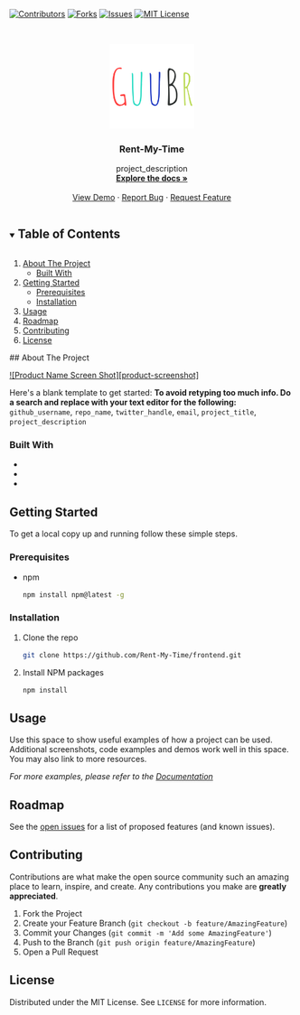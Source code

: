 <!-- PROJECT SHIELDS -->
[![Contributors][contributors-shield]][contributors-url]
[![Forks][forks-shield]][forks-url]
[![Issues][issues-shield]][issues-url]
[![MIT License][license-shield]][license-url]


<!-- PROJECT LOGO -->
<br />
<p align="center">
  <a href="https://github.com/Rent-My-Time/frontend">
    <img src="guubr/src/assets/GuuBr.svg" alt="Logo" width="150" height="150">
  </a>

  <h3 align="center">Rent-My-Time</h3>

  <p align="center">
    project_description
    <br />
    <a href="https://github.com/Rent-My-Time/frontend"><strong>Explore the docs »</strong></a>
    <br />
    <br />
    <a href="https://github.com/Rent-My-Time/frontend">View Demo</a>
    ·
    <a href="https://github.com/Rent-My-Time/frontend/issues">Report Bug</a>
    ·
    <a href="https://github.com/Rent-My-Time/frontend/issues">Request Feature</a>
  </p>
</p>
<!-- TABLE OF CONTENTS -->
<details open="open">
  <summary><h2 style="display: inline-block">Table of Contents</h2></summary>
  <ol>
    <li>
      <a href="#about-the-project">About The Project</a>
      <ul>
        <li><a href="#built-with">Built With</a></li>
      </ul>
    </li>
    <li>
      <a href="#getting-started">Getting Started</a>
      <ul>
        <li><a href="#prerequisites">Prerequisites</a></li>
        <li><a href="#installation">Installation</a></li>
      </ul>
    </li>
    <li><a href="#usage">Usage</a></li>
    <li><a href="#roadmap">Roadmap</a></li>
    <li><a href="#contributing">Contributing</a></li>
    <li><a href="#license">License</a></li>
  </ol>
<!-- ABOUT THE PROJECT -->
## About The Project

[![Product Name Screen Shot][product-screenshot]](https://example.com)

Here's a blank template to get started:
**To avoid retyping too much info. Do a search and replace with your text editor for the following:**
`github_username`, `repo_name`, `twitter_handle`, `email`, `project_title`, `project_description`


### Built With

* []()
* []()
* []()



<!-- GETTING STARTED -->
## Getting Started

To get a local copy up and running follow these simple steps.

### Prerequisites

* npm
  ```sh
  npm install npm@latest -g
  ```

### Installation

1. Clone the repo
   ```sh
   git clone https://github.com/Rent-My-Time/frontend.git
   ```
2. Install NPM packages
   ```sh
   npm install
   ```



<!-- USAGE EXAMPLES -->
## Usage

Use this space to show useful examples of how a project can be used. Additional screenshots, code examples and demos work well in this space. You may also link to more resources.

_For more examples, please refer to the [Documentation](https://example.com)_



<!-- ROADMAP -->
## Roadmap

See the [open issues](https://github.com/github_username/repo_name/issues) for a list of proposed features (and known issues).



<!-- CONTRIBUTING -->
## Contributing

Contributions are what make the open source community such an amazing place to learn, inspire, and create. Any contributions you make are **greatly appreciated**.

1. Fork the Project
2. Create your Feature Branch (`git checkout -b feature/AmazingFeature`)
3. Commit your Changes (`git commit -m 'Add some AmazingFeature'`)
4. Push to the Branch (`git push origin feature/AmazingFeature`)
5. Open a Pull Request



<!-- LICENSE -->
## License

Distributed under the MIT License. See `LICENSE` for more information.

<!-- MARKDOWN LINKS & IMAGES -->
[contributors-shield]: https://img.shields.io/github/contributors/Rent-My-Time/frontend.svg?style=for-the-badge
[contributors-url]: https://github.com/Rent-My-Time/frontend/graphs/contributors
[forks-shield]: https://img.shields.io/github/forks/Rent-My-Time/frontend.svg?style=for-the-badge
[forks-url]: https://github.com/Rent-My-Time/frontend/network/members
[issues-shield]: https://img.shields.io/github/issues/Rent-My-Time/frontend.svg?style=for-the-badge
[issues-url]: https://img.shields.io/github/issues/Rent-My-Time/frontend
[license-shield]: https://img.shields.io/github/license/Rent-My-Time/frontend.svg?style=for-the-badge
[license-url]: https://img.shields.io/github/license/Rent-My-Time/frontend
